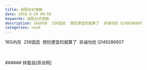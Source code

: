 ```yaml
---
title: 高配台式电脑
date: 2018-9-29 09:50
keywords: 高配台式电脑
description: 16G内存  256固态  想捡便宜的就算了  非诚勿扰 Q149286607
categories: used
---
```

<td class="t_f" id="postmessage_1903663">

16G内存  256固态  想捡便宜的就算了  非诚勿扰 Q149286607<br/>
<img alt="" border="0" class="zoom" data-cf-modified-d5e095d24d40fd0b65d59d00-="" file="http://www.flw.ph/data/appbyme/upload/image/201809/29/Ey1B2va3nHI1.jpg" id="aimg_L2lre" lazyloadthumb="1" onclick="" onmouseover="" src="http://www.flw.ph/data/appbyme/upload/image/201809/29/Ey1B2va3nHI1.jpg"/><br/>
<br/>
<img alt="" border="0" class="zoom" data-cf-modified-d5e095d24d40fd0b65d59d00-="" file="http://www.flw.ph/data/appbyme/upload/image/201809/29/EItPuyThMv9E.jpg" id="aimg_kbWs9" lazyloadthumb="1" onclick="" onmouseover="" src="http://www.flw.ph/data/appbyme/upload/image/201809/29/EItPuyThMv9E.jpg"/><br/>
<br/>
</td>
###### 转载自[菲龙网]